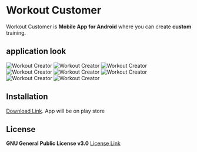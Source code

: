 # Workout Customer
Workout Customer is **Mobile App for Android** where you can create **custom** training.
## application look
![Workout Creator](https://github.com/mati2251/WorkoutCustomer/blob/master/.github/Screen%20/creator-workout.png) 
![Workout Creator](https://github.com/mati2251/WorkoutCustomer/blob/master/.github/Screen%20/repeat-view.png) 
![Workout Creator](https://github.com/mati2251/WorkoutCustomer/blob/master/.github/Screen%20/exercise-repeat-creator.png) 
![Workout Creator](https://github.com/mati2251/WorkoutCustomer/blob/master/.github/Screen%20/exercise-time-creator.png) 
![Workout Creator](https://github.com/mati2251/WorkoutCustomer/blob/master/.github/Screen%20/exercise-view.png) 
![Workout Creator](https://github.com/mati2251/WorkoutCustomer/blob/master/.github/Screen%20/menu-view.png) 
![Workout Creator](https://github.com/mati2251/WorkoutCustomer/blob/master/.github/Screen%20/pause-view.png) 
![Workout Creator](https://github.com/mati2251/WorkoutCustomer/blob/master/.github/Screen%20/view-workout.png)
## Installation
[Download Link](https://drive.google.com/open?id=1MBW2nbjt_jH-URsYbYJkYYTO-h1LfyuY). App will be on play store
## License
**GNU General Public License v3.0** [License Link](https://github.com/mati2251/WorkoutCustomer/blob/master/LICENSE)